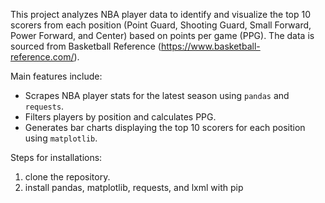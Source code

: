 This project analyzes NBA player data to identify and visualize the top 10 scorers from each position (Point Guard, Shooting Guard, Small Forward, Power Forward, and Center) 
based on points per game (PPG). The data is sourced from Basketball Reference (https://www.basketball-reference.com/).

Main features include: 
- Scrapes NBA player stats for the latest season using `pandas` and `requests`.
- Filters players by position and calculates PPG.
- Generates bar charts displaying the top 10 scorers for each position using `matplotlib`.

Steps for installations: 

1. clone the repository.
2. install pandas, matplotlib, requests, and lxml with pip
